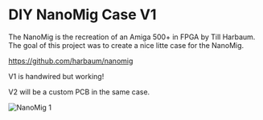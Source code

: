 # DIY NanoMig Case V1
The NanoMig is the recreation of an Amiga 500+ in FPGA by Till Harbaum. 
The goal of this project was to create a nice litte case for the NanoMig.

https://github.com/harbaum/nanomig

V1 is handwired but working!

V2 will be a custom PCB in the same case.


![NanoMig 1](https://github.com/user-attachments/assets/335db783-6d95-4d07-b18e-39ad91f43b21)
